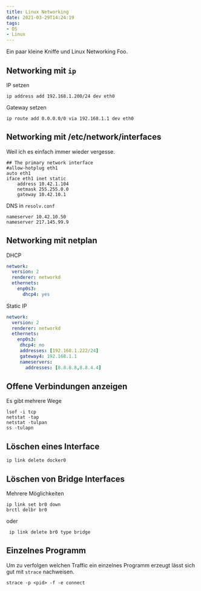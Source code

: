 ```yaml
---
title: Linux Networking
date: 2021-03-29T14:24:19
tags:
- OS
- Linux
---
```


Ein paar kleine Kniffe und Linux Networking Foo.

<!--more-->

## Networking mit `ip`

IP setzen

    ip address add 192.168.1.200/24 dev eth0

Gateway setzen

    ip route add 0.0.0.0/0 via 192.168.1.1 dev eth0


## Networking mit /etc/network/interfaces

Weil ich es einfach immer wieder vergesse.

    ## The primary network interface
    #allow-hotplug eth1
    auto eth1
    iface eth1 inet static
        address 10.42.1.104
        netmask 255.255.0.0
        gateway 10.42.10.1

DNS in `resolv.conf`

    nameserver 10.42.10.50
    nameserver 217.145.99.9

## Networking mit netplan

DHCP

```yaml
network:
  version: 2
  renderer: networkd
  ethernets:
    enp0s3:
      dhcp4: yes
```

Static IP

```yaml
network:
  version: 2
  renderer: networkd
  ethernets:
    enp0s3:
     dhcp4: no
     addresses: [192.168.1.222/24]
     gateway4: 192.168.1.1
     nameservers:
       addresses: [8.8.8.8,8.8.4.4]

```

## Offene Verbindungen anzeigen

Es gibt mehrere Wege

    lsof -i tcp
    netstat -tap
    netstat -tulpan
    ss -tulapn


## Löschen eines Interface

    ip link delete docker0

## Löschen von Bridge Interfaces

Mehrere Möglichkeiten

    ip link set br0 down
    brctl delbr br0

oder

     ip link delete br0 type bridge

## Einzelnes Programm

Um zu verfolgen welchen Traffic ein einzelnes Programm erzeugt lässt sich gut
mit `strace` nachweisen.

    strace -p <pid> -f -e connect

